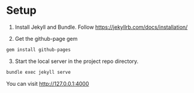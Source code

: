 # Setup

1. Install Jekyll and Bundle. Follow https://jekyllrb.com/docs/installation/

2. Get the github-page gem

```sh
gem install github-pages
```

3. Start the local server in the project repo directory.


```sh
bundle exec jekyll serve
```

You can visit http://127.0.0.1:4000
